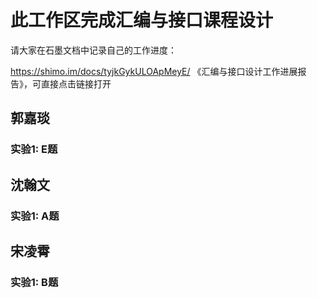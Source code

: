 # 此工作区完成汇编与接口课程设计

请大家在石墨文档中记录自己的工作进度：

https://shimo.im/docs/tyjkGykULOApMeyE/ 《汇编与接口设计工作进展报告》，可直接点击链接打开

## 郭嘉琰
### 实验1: E题
## 沈翰文
### 实验1: A题
## 宋凌霄
### 实验1: B题

